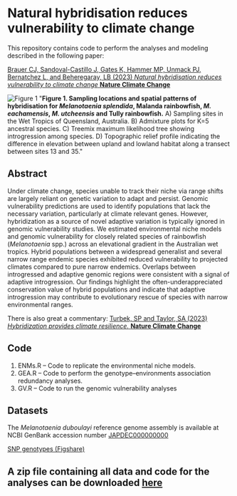 # Natural hybridisation reduces vulnerability to climate change 

This repository contains code to perform the analyses and modeling described in the following paper:

[Brauer CJ, Sandoval-Castillo J, Gates K, Hammer MP, Unmack PJ, Bernatchez L, and Beheregaray, LB (2023) *Natural hybridisation reduces vulnerability to climate change* **Nature Climate Change**](https://www.nature.com/articles/s41558-022-01585-1)


![Figure 1](../main/images/Figure1_hires_vector.jpg) "**Figure 1. Sampling locations and spatial patterns of hybridisation for *Melanotaenia splendida*, Malanda rainbowfish, *M. eachamensis*, *M. utcheensis* and Tully rainbowfish.** A) Sampling sites in the Wet Tropics of Queensland, Australia. B) Admixture plots for K=5 ancestral species. C) Treemix maximum likelihood tree showing introgression among species. D) Topographic relief profile indicating the difference in elevation between upland and lowland habitat along a transect between sites 13 and 35."


## Abstract

Under climate change, species unable to track their niche via range shifts are largely reliant on genetic variation to adapt and persist. Genomic vulnerability predictions are used to identify populations that lack the necessary variation, particularly at climate relevant genes. However, hybridization as a source of novel adaptive variation is typically ignored in genomic vulnerability studies. We estimated environmental niche models and genomic vulnerability for closely related species of rainbowfish (*Melanotaenia* spp.) across an elevational gradient in the Australian wet tropics. Hybrid populations between a widespread generalist and several narrow range endemic species exhibited reduced vulnerability to projected climates compared to pure narrow endemics. Overlaps between introgressed and adaptive genomic regions were consistent with a signal of adaptive introgression. Our findings highlight the often-underappreciated conservation value of hybrid populations and indicate that adaptive introgression may contribute to evolutionary rescue of species with narrow environmental ranges.

There is also great a commentary: [Turbek, SP and Taylor, SA (2023) *Hybridization provides climate resilience.* **Nature Climate Change**](https://www.nature.com/articles/s41558-022-01586-0)

## Code

1. ENMs.R – Code to replicate the environmental niche models.
2. GEA.R – Code to perform the genotype–environments association redundancy analyses.
3. GV.R – Code to run the genomic vulnerability analyses

## Datasets

The *Melanotaenia duboulayi* reference genome assembly is available at NCBI GenBank accession number [JAPDEC000000000](https://www.ncbi.nlm.nih.gov/nuccore/JAPDEC000000000.1/)

[SNP genotypes (Figshare)](https://doi.org/10.6084/m9.figshare.21692918)


## A zip file containing all data and code for the analyses can be downloaded [here](https://github.com/pygmyperch/NER/archive/refs/heads/main.zip)